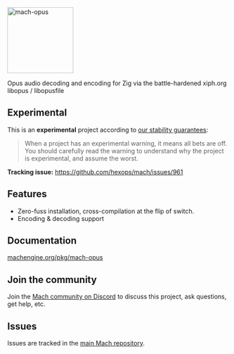 <a href="https://machengine.org/pkg/mach-opus">
    <picture>
        <source media="(prefers-color-scheme: dark)" srcset="https://machengine.org/assets/mach/opus-full-dark.svg">
        <img alt="mach-opus" src="https://machengine.org/assets/mach/opus-full-light.svg" height="150px">
    </picture>
</a>

Opus audio decoding and encoding for Zig via the battle-hardened xiph.org libopus / libopusfile

## Experimental

This is an **experimental** project according to [our stability guarantees](https://machengine.org/about/stability):

> When a project has an experimental warning, it means all bets are off. You should carefully read the warning to understand why the project is experimental, and assume the worst.

**Tracking issue:** https://github.com/hexops/mach/issues/961

## Features

* Zero-fuss installation, cross-compilation at the flip of switch.
* Encoding & decoding support

## Documentation

[machengine.org/pkg/mach-opus](https://machengine.org/pkg/mach-opus)

## Join the community

Join the [Mach community on Discord](https://discord.gg/XNG3NZgCqp) to discuss this project, ask questions, get help, etc.

## Issues

Issues are tracked in the [main Mach repository](https://github.com/hexops/mach/issues?q=is%3Aissue+is%3Aopen+label%3Aopus).
